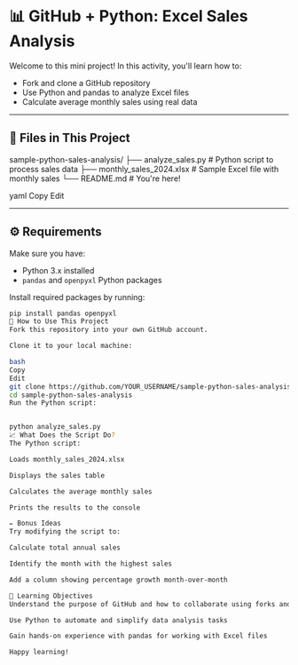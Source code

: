 # 📊 GitHub + Python: Excel Sales Analysis

Welcome to this mini project! In this activity, you'll learn how to:

- Fork and clone a GitHub repository
- Use Python and pandas to analyze Excel files
- Calculate average monthly sales using real data

---

## 📁 Files in This Project

sample-python-sales-analysis/ ├── analyze_sales.py # Python script to process sales data ├── monthly_sales_2024.xlsx # Sample Excel file with monthly sales └── README.md # You're here!

yaml
Copy
Edit

---

## ⚙️ Requirements

Make sure you have:

- Python 3.x installed
- `pandas` and `openpyxl` Python packages

Install required packages by running:
```bash
pip install pandas openpyxl
🚀 How to Use This Project
Fork this repository into your own GitHub account.

Clone it to your local machine:

bash
Copy
Edit
git clone https://github.com/YOUR_USERNAME/sample-python-sales-analysis.git
cd sample-python-sales-analysis
Run the Python script:


python analyze_sales.py
📈 What Does the Script Do?
The Python script:

Loads monthly_sales_2024.xlsx

Displays the sales table

Calculates the average monthly sales

Prints the results to the console

✏️ Bonus Ideas
Try modifying the script to:

Calculate total annual sales

Identify the month with the highest sales

Add a column showing percentage growth month-over-month

🎯 Learning Objectives
Understand the purpose of GitHub and how to collaborate using forks and clones

Use Python to automate and simplify data analysis tasks

Gain hands-on experience with pandas for working with Excel files

Happy learning!


